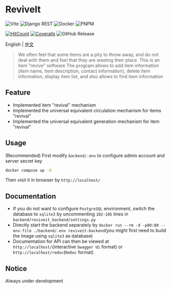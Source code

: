 # ReviveIt
![Vite](https://img.shields.io/badge/Vite-B73BFE?style=for-the-badge&logo=vite&logoColor=FFD62E) ![Django REST](https://img.shields.io/badge/django%20rest-ff1709?style=for-the-badge&logo=django&logoColor=white) ![Docker](https://img.shields.io/badge/Docker-2CA5E0?style=for-the-badge&logo=docker&logoColor=white) ![PNPM](https://img.shields.io/badge/pnpm-yellow?style=for-the-badge&logo=pnpm&logoColor=white)

[![HitCount](https://img.shields.io/endpoint?logo=github&url=https%3A%2F%2Fhits.dwyl.com%2FuntrueFire%2FReviveIt.json%3Fcolor%3Dmarine)](http://hits.dwyl.com/untrueFire/ReviveIt) [![Coveralls](https://img.shields.io/coverallsCoverage/github/untrueFire/ReviveIt)](https://coveralls.io/r/untrueFire/ReviveIt) ![GitHub Release](https://img.shields.io/github/v/release/untrueFire/ReviveIt?include_prereleases&display_name=tag&style=flat)

English | [中文](./README_zh.md)

> We often feel that some items are a pity to throw away, and do not deal with them and feel that they are wasting their place. This is an item "revive" software
The program allows to add item information (item name, item description, contact information), delete item information, display item list, and also allows to find item information

## Feature
- Implemented item "revival" mechanism
- Implemented the universal equivalent circulation mechanism for items "revival"
- Implemented the universal equivalent generation mechanism for item "revival"

## Usage
(Recommended) First modify `backend/.env` to configure admin account and server secret key
```sh
docker compose up -d
```
Then visit it in browser by `http://localhost/`

## Documentation
- If you do not want to configure `PostgreSQL` environment, switch the database to `sqlite3` by uncommenting `102-105` lines in `backend/reviveit_backend/settings.py`
- Directly start the backend separately by `docker run --rm -d -p80:80 --env-file ./backend/.env reviveit-backend`(you might first need to build the image using `sqlite3` as database)
- Documentation for API can then be viewed at `http://localhost/`(interactive `Swagger Ui` format) or `http://localhost/redoc`(`ReDoc` format)

## Notice
Always under development
